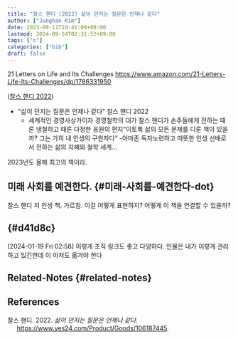 ```yaml
---
title: "찰스 핸디 (2022) 삶이 던지는 질문은 언제나 같다"
author: ["Junghan Kim"]
date: 2023-09-11T19:41:00+09:00
lastmod: 2024-09-24T02:31:52+09:00
tags: ["c"]
categories: ["bib"]
draft: false
---
```


21 Letters on Life and Its Challenges <https://www.amazon.com/21-Letters-Life-Its-Challenges/dp/1786331950>

(<a href="#citeproc_bib_item_1">찰스 핸디 2022</a>)

-   "삶이 던지는 질문은 언제나 같다" 찰스 핸디 2022
    -   세계적인 경영사상가이자 경영철학의 대가 찰스 핸디가 손주들에게 전하는 때론 냉철하고 때론 다정한 응원의 편지“이토록 삶의 모든 문제를 다룬 책이 있을까? 그는 가히 내 인생의 구원자다” -아마존 독자노련하고 따뜻한 인생 선배로서 전하는 삶의 지혜와 철학 세계...

2023년도 올해 최고의 책이라.


## 미래 사회를 예견한다. {#미래-사회를-예견한다-dot}



찰스 핸디 저 인생 책. 가르침. 이걸 어떻게 표현하지? 어떻게 이 책을 연결할 수 있을까?


##  {#d41d8c}

<span class="timestamp-wrapper"><span class="timestamp">[2024-01-19 Fri 02:58] </span></span> 이렇게 조직 링크도 좋고 다양하다. 인물은 내가 이렇게 관리하고 있긴한데 이 마저도 옮겨야 한다


## Related-Notes {#related-notes}

## References

<style>.csl-entry{text-indent: -1.5em; margin-left: 1.5em;}</style><div class="csl-bib-body">
  <div class="csl-entry"><a id="citeproc_bib_item_1"></a>찰스 핸디. 2022. <i>삶이 던지는 질문은 언제나 같다</i>. <a href="https://www.yes24.com/Product/Goods/106187445">https://www.yes24.com/Product/Goods/106187445</a>.</div>
</div>

